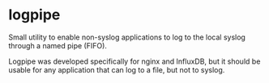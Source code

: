 # logpipe
Small utility to enable non-syslog applications to log to the local syslog through a named pipe (FIFO).

Logpipe was developed specifically for nginx and InfluxDB, but it should be usable for any application that can log to a file, but not to syslog.
